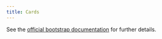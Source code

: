 ```yaml
---
title: Cards
---
```


See the 
[official bootstrap documentation](http://v4-alpha.getbootstrap.com/components/card/)
 for further details.